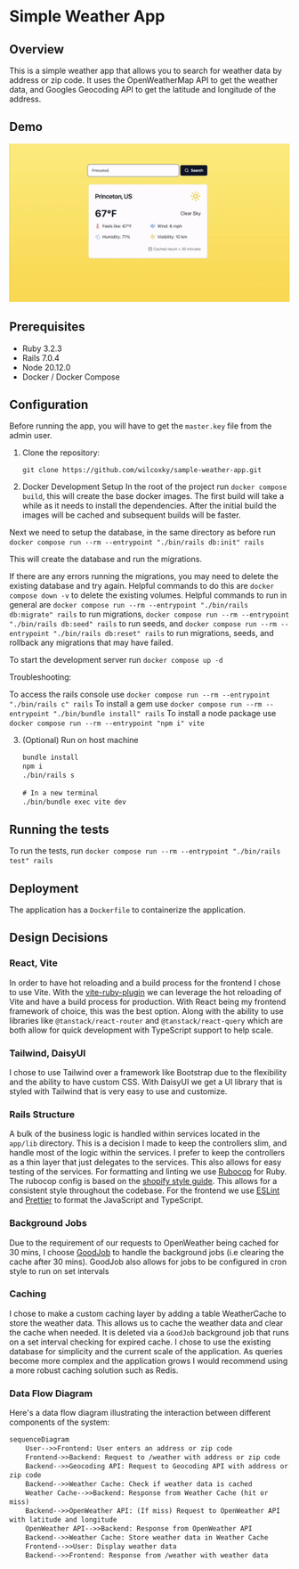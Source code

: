 # Simple Weather App

## Overview

This is a simple weather app that allows you to search for weather data by address or zip code. It uses the OpenWeatherMap API to get the weather data, and Googles Geocoding API to get the latitude and longitude of the address.

## Demo
![Demo](https://github.com/wilcoxky/sample-weather-app/raw/main/wiki/assets/demo.gif)


## Prerequisites

- Ruby 3.2.3
- Rails 7.0.4
- Node 20.12.0
- Docker / Docker Compose


## Configuration
Before running the app, you will have to get the `master.key` file from the admin user.

1. Clone the repository:
   ```
   git clone https://github.com/wilcoxky/sample-weather-app.git
   ```
2. Docker Development Setup
In the root of the project run `docker compose build`, this will create the base docker images.
The first build will take a while as it needs to install the dependencies. After the initial build the images will be cached and subsequent builds will be faster.

Next we need to setup the database, in the same directory as before run `docker compose run --rm --entrypoint "./bin/rails db:init" rails`

This will create the database and run the migrations.

If there are any errors running the migrations, you may need to delete the existing database and try again. Helpful commands to do this are `docker compose down -v` to delete the existing volumes.
Helpful commands to run in general are `docker compose run --rm --entrypoint "./bin/rails db:migrate" rails` to run migrations, `docker compose run --rm --entrypoint "./bin/rails db:seed" rails` to run seeds, and `docker compose run --rm --entrypoint "./bin/rails db:reset" rails` to run migrations, seeds, and rollback any migrations that may have failed.

To start the development server run `docker compose up -d`

Troubleshooting:

To access the rails console use `docker compose run --rm --entrypoint "./bin/rails c" rails`
To install a gem use `docker compose run --rm --entrypoint "./bin/bundle install" rails`
To install a node package use `docker compose run --rm --entrypoint "npm i" vite`


3. (Optional) Run on host machine
   ```
   bundle install
   npm i
   ./bin/rails s

   # In a new terminal
   ./bin/bundle exec vite dev
   ```

## Running the tests

To run the tests, run `docker compose run --rm --entrypoint "./bin/rails test" rails`

## Deployment
The application has a `Dockerfile` to containerize the application.

## Design Decisions

### React, Vite
In order to have hot reloading and a build process for the frontend I chose to use Vite. With the [vite-ruby-plugin](https://github.com/ElMassimo/vite_ruby) we can leverage the hot reloading of Vite and have a build process for production. With React being my frontend framework of choice, this was the best option. Along with the ability to use libraries like `@tanstack/react-router` and `@tanstack/react-query` which are both allow for quick development with TypeScript support to help scale.

### Tailwind, DaisyUI
I chose to use Tailwind over a framework like Bootstrap due to the flexibility and the ability to have custom CSS. With DaisyUI we get a UI library that is styled with Tailwind that is very easy to use and customize.

### Rails Structure
A bulk of the business logic is handled within services located in the `app/lib` directory. This is a decision I made to keep the controllers slim, and handle most of the logic within the services. I prefer to keep the controllers as a thin layer that just delegates to the services. This also allows for easy testing of the services.
For formatting and linting we use [Rubocop](https://github.com/rubocop/rubocop) for Ruby. The rubocop config is based on the [shopify style guide](https://shopify.github.io/ruby-style-guide/). This allows for a consistent style throughout the codebase. For the frontend we use [ESLint](https://eslint.org/) and [Prettier](https://prettier.io/) to format the JavaScript and TypeScript.

### Background Jobs
Due to the requirement of our requests to OpenWeather being cached for 30 mins, I choose [GoodJob](https://github.com/bensheldon/good_job) to handle the background jobs (i.e clearing the cache after 30 mins). GoodJob also allows for jobs to be configured in cron style to run on set intervals


### Caching
I chose to make a custom caching layer by adding a table WeatherCache to store the weather data. This allows us to cache the weather data and clear the cache when needed. It is deleted via a `GoodJob` background job that runs on a set interval checking for expired cache. I chose to use the existing database for simplicity and the current scale of the application. As queries become more complex and the application grows I would recommend using a more robust caching solution such as Redis.

### Data Flow Diagram

Here's a data flow diagram illustrating the interaction between different components of the system:


```mermaid
sequenceDiagram
    User-->>Frontend: User enters an address or zip code
    Frontend->>Backend: Request to /weather with address or zip code
    Backend-->>Geocoding API: Request to Geocoding API with address or zip code
    Backend-->>Weather Cache: Check if weather data is cached
    Weather Cache-->>Backend: Response from Weather Cache (hit or miss)
    Backend-->>OpenWeather API: (If miss) Request to OpenWeather API with latitude and longitude
    OpenWeather API-->>Backend: Response from OpenWeather API
    Backend-->>Weather Cache: Store weather data in Weather Cache
    Frontend-->>User: Display weather data
    Backend-->>Frontend: Response from /weather with weather data
```

